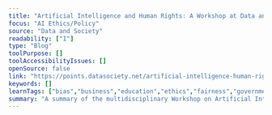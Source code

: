 ```yaml
---
title: "Artificial Intelligence and Human Rights: A Workshop at Data and Society"
focus: "AI Ethics/Policy"
source: "Data and Society"
readability: ["I"]
type: "Blog"
toolPurpose: []
toolAccessibilityIssues: []
openSource: false
link: "https://points.datasociety.net/artificial-intelligence-human-rights-a-workshop-at-data-society-fd6358d72149"
keywords: []
learnTags: ["bias","business","education","ethics","fairness","government","researchCentre"]
summary: "A summary of the multidisciplinary Workshop on Artificial Intelligence and Human Rights at the Data and Society Research Institute in New York. "
---
```


